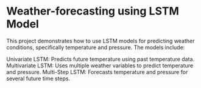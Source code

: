 # Weather-forecasting using LSTM Model
This project demonstrates how to use LSTM models for predicting weather conditions, specifically temperature and pressure. The models include:

Univariate LSTM: Predicts future temperature using past temperature data.
Multivariate LSTM: Uses multiple weather variables to predict temperature and pressure.
Multi-Step LSTM: Forecasts temperature and pressure for several future time steps.

